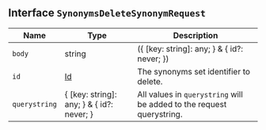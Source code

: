 ## Interface `SynonymsDeleteSynonymRequest`

| Name | Type | Description |
| - | - | - |
| `body` | string | ({ [key: string]: any; } & { id?: never; }) | All values in `body` will be added to the request body. |
| `id` | [Id](./Id.md) | The synonyms set identifier to delete. |
| `querystring` | { [key: string]: any; } & { id?: never; } | All values in `querystring` will be added to the request querystring. |
